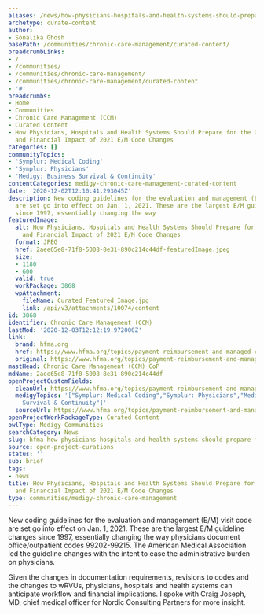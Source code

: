 ```yaml
---
aliases: /news/how-physicians-hospitals-and-health-systems-should-prepare-for-the-operational-and-financial-impact-of-2021-e-m-code-changes
archetype: curate-content
author:
- Sonalika Ghosh
basePath: /communities/chronic-care-management/curated-content/
breadcrumbLinks:
- /
- /communities/
- /communities/chronic-care-management/
- /communities/chronic-care-management/curated-content
- '#'
breadcrumbs:
- Home
- Communities
- Chronic Care Management (CCM)
- Curated Content
- How Physicians, Hospitals and Health Systems Should Prepare for the Operational
  and Financial Impact of 2021 E/M Code Changes
categories: []
communityTopics:
- 'Symplur: Medical Coding'
- 'Symplur: Physicians'
- 'Medigy: Business Survival & Continuity'
contentCategories: medigy-chronic-care-management-curated-content
date: '2020-12-02T12:10:41.293045Z'
description: New coding guidelines for the evaluation and management (E/M) visit code
  are set go into effect on Jan. 1, 2021. These are the largest E/M guideline changes
  since 1997, essentially changing the way
featuredImage:
  alt: How Physicians, Hospitals and Health Systems Should Prepare for the Operational
    and Financial Impact of 2021 E/M Code Changes
  format: JPEG
  href: 2aee65e8-71f8-5008-8e31-890c214c44df-featuredImage.jpeg
  size:
  - 1180
  - 600
  valid: true
  workPackage: 3868
  wpAttachment:
    fileName: Curated_Featured_Image.jpg
    link: /api/v3/attachments/10074/content
id: 3868
identifier: Chronic Care Management (CCM)
lastMod: '2020-12-03T12:12:19.972000Z'
link:
  brand: hfma.org
  href: https://www.hfma.org/topics/payment-reimbursement-and-managed-care/article/how-physicians--hospitals-and-health-systems-should-prepare-for-.html
  original: https://www.hfma.org/topics/payment-reimbursement-and-managed-care/article/how-physicians--hospitals-and-health-systems-should-prepare-for-.html
mastHead: Chronic Care Management (CCM) CoP
mdName: 2aee65e8-71f8-5008-8e31-890c214c44df
openProjectCustomFields:
  cleanUrl: https://www.hfma.org/topics/payment-reimbursement-and-managed-care/article/how-physicians--hospitals-and-health-systems-should-prepare-for-.html
  medigyTopics: '["Symplur: Medical Coding","Symplur: Physicians","Medigy: Business
    Survival & Continuity"]'
  sourceUrl: https://www.hfma.org/topics/payment-reimbursement-and-managed-care/article/how-physicians--hospitals-and-health-systems-should-prepare-for-.html
openProjectWorkPackageType: Curated Content
owlType: Medigy Communities
searchCategory: News
slug: hfma-how-physicians-hospitals-and-health-systems-should-prepare-for-the-operational-and-financial-impact-of-2021-e-m-code-changes
source: open-project-curations
status: ''
sub: brief
tags:
- news
title: How Physicians, Hospitals and Health Systems Should Prepare for the Operational
  and Financial Impact of 2021 E/M Code Changes
type: communities/medigy-chronic-care-management
---
```


<p>New coding guidelines for the evaluation and management (E/M) visit code are set go into effect on Jan. 1, 2021. These are the largest E/M guideline changes since 1997, essentially changing the way physicians document office/outpatient codes 99202-99215. The American Medical Association led the guideline changes with the intent to ease the administrative burden on physicians.</p><p>Given the changes in documentation requirements, revisions to codes and the changes to wRVUs, physicians, hospitals and health systems can anticipate workflow and financial implications. I spoke with Craig Joseph, MD, chief medical officer for Nordic Consulting Partners for more insight.&nbsp;</p>